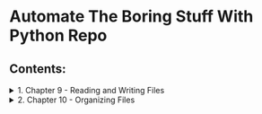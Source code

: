 # Automate The Boring Stuff With Python Repo

## Contents:
<details>
    <summary>1. Chapter 9 - Reading and Writing Files</summary>
    - chapter9pg.py
        - Chapter 9 Playground file
    - madlib.py
        - Reads text files and lets the user add their own text wherever ADJECTIVE, NOUN, ADVERB, or VERB appears in the file
    - mcb.pyw
        - Saves and loads pieces of text to the clipboard
    - randomQuizGenerator.py
        - Creates quizzes with questions and answers in random order, along with the answer key.
</details>
<details>
    <summary>2. Chapter 10 - Organizing Files</summary>
    - ch10pg.py
        - Chapter 10 Playground file
    - backupToZip.py
        - Copies an entire folder and its contents into a ZIP file whose filename increments.
    - example.zip
        - Holds the zipped files from the lesson
    - fileSize.py
        - Walks through a folder tree and searches for files larger than 100MB prints their absolute path to screen
    - holeFixer.py
        - Fixes a hole found in file numbers, also implements spamGen module in case you don't have any numbered files.
    - renameDates.py
        - Renames filenames with American MM-DD-YYYY date format to European DD-MM-YYYY
    - selectiveCopy.py
        - Walks through a folder tree and searches for files with a certain file extension (.pdf, .jpg, etc.). Copies these files from their current location to a specified new location.
    - spamGen.py
        - Ever wanted to generate a bunch of useless files to use for practice coding problems? Look no further than spamGen. spamGen will generate your provided prefix appended with numbers at the end so you can test certain programs. It will even add in a random missing file!
</details>


